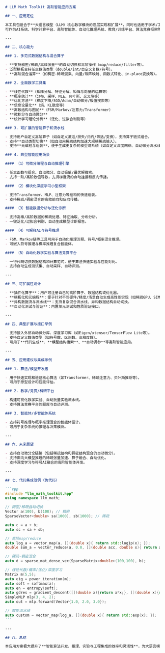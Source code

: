 ````markdown name=llm_math_toolkit_app方案.md
# LLM Math Toolkit 高阶智能应用方案

## 一、应用定位

本工具包适合于**大语言模型（LLM）核心数学模块的底层实现和扩展**，同时也适用于学术/工程领域中需要高效、灵活、可扩展的数值计算、稀疏计算、线性代数、概率统计、优化、自动微分、离散结构、信息论、深度学习等多分支混合场景。  
可作为AI系统、科学计算平台、高阶智能体、自动化推理系统、教育/训练平台、算法竞赛框架等的底座与算法核心。

---

## 二、核心能力

### 1. 多范式数据结构与混合算子

- **支持稠密/稀疏/高维张量**的自动切换和高阶操作（map/reduce/filter等）。
- 泛型模板支持任意数值类型（double/int/自定义复数/符号）。
- **高阶混合运算**（如稠密-稀疏混乘、向量/矩阵映射、函数式转化、in-place变换等）。

### 2. 全面数学工具集

- **线性代数**（矩阵分解、特征分解、矩阵与向量的运算等）
- **概率统计**（分布、采样、MLE、贝叶斯、交叉熵等）
- **优化方法**（梯度下降/SGD/Adam/自动微分/极值搜索等）
- **信息论量化**（熵、KL散度等）
- **离散结构与图论**（FSM/Markov/注意力/Transformer）
- **微积分与自动微分**
- **统计学习理论分析**（泛化、过拟合判别等）

### 3. 可扩展的智能算子和流水线

- 支持用户自定义高阶算子（如自定义激活/损失/归约/筛选/变换），支持算子链式组合。
- 支持**自动类型切换**（如自动用稀疏结构加速大规模稀疏输入）。
- 支持**元编程与组装**，便于生成更复杂的模型或系统（如自定义深度网络、自动微分流水线、符号推理等）。

### 4. 典型智能应用场景

#### （1）可微分编程与自动推理引擎

- 任意函数可组合、自动微分、自动极值/最优解搜索。
- 支持一阶/高阶数值导数，支持梯度流的自动挂接和反向传播。

#### （2）模块化深度学习小型框架

- 支持Transformer、MLP、注意力等结构的快速组装。
- 支持稀疏/稠密混合的高效前向和反向传播。

#### （3）智能数据分析与泛化诊断

- 支持高维/高阶数据的稀疏处理、特征抽取、分布分析。
- 一键泛化/过拟合判别，自动生成模型诊断报告。

#### （4）可解释AI与符号推理

- FSM、Markov链等工具可用于自动化推理流程、符号/概率混合推理。
- 可嵌入符号推理与概率推理复合智能体。

#### （5）自动化数学实验与算法竞赛平台

- 一行代码切换数据结构和计算范式，便于算法快速实验与性能对比。
- 支持自动生成测试集、自动采样、自动评测。

---

## 三、可扩展性设计

- **插件化算子**：用户可注册自己的高阶算子、数据结构或优化器。
- **模板化和元编程**：便于针对不同硬件/精度/场景自动生成高性能实现（如稀疏GPU、SIMD、分布式等）。
- **异构数据流与流水线**：支持复杂混合流水线、异构数据结构自动切换。
- **自动化测试与验证**：内置单元测试和性质验证接口。

---

## 四、典型扩展与接口举例

- 支持接入外部自动微分库、深度学习库（如Eigen/xtensor/TensorFlow Lite等）。
- 支持自定义数值类型（如符号数、区间数、高精度数）。
- 可用于**代码生成**、**模型结构搜索**、**自动调参**等高阶智能应用。

---

## 五、应用建议与集成示例

### 1. 算法/模型开发者

- 用于快速实现和验证核心算法（如Transformer、稀疏注意力、贝叶斯推断等）。
- 可用于原型设计和性能评估。

### 2. 教学/竞赛/科研平台

- 构建可视化数学实验、自动批量实验流水线。
- 支持算法竞赛平台的题库与自动评测。

### 3. 智能体/多智能体系统

- 支持符号推理与概率推理混合的智能体设计。
- 可用于复杂系统的推理与决策模块。

---

## 六、未来展望

- 支持自动微分全链路（包括稀疏结构和稠密结构混合的自动微分）。
- 支持面向大模型推理的稀疏张量加速、算子融合、自动优化。
- 支持深度学习与符号AI融合的高阶智能体开发。

---

## 七、代码集成范例（伪代码）

```cpp
#include "llm_math_toolkit.hpp"
using namespace llm_math;

// 稠密/稀疏自动切换
Vector a(100), b(100); // 稠密
SparseVector<double> sa(1000), sb(1000); // 稀疏

auto c = a + b;
auto sc = sa + sb;

// 高阶map/reduce
auto log_a = vector_map(a, [](double x){ return std::log1p(x); });
double sum_a = vector_reduce(a, 0.0, [](double acc, double x){ return acc + x; });

// 稀疏-稠密混合
auto d = sparse_mat_dense_vec(SparseMatrix<double>(100,100), b);

// 线性代数/概率/优化/深度学习
Matrix m(5,5);
auto eig = power_iteration(m);
auto soft = softmax(a);
auto en = entropy(soft);
auto gdres = gradient_descent([](double x){return x*x;}, [](double x){return 2*x;}, 1.0);
SimpleMLP mlp(3, 4, 2);
auto out = mlp.forward(Vector{1.0, 2.0, 3.0});

// 智能流水线
auto custom = vector_map(log_a, [](double x){ return std::exp(x); });
```

---

## 八、总结

本应用方案极大提升了**智能算法开发、推理、实验与工程集成的效率和灵活性**，为大语言模型和泛AI系统的底层数学智能提供强大工具集和可持续扩展的架构基础。

````
